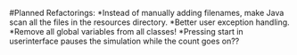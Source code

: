 #Planned Refactorings:
*Instead of manually adding filenames, make Java scan all the files in the resources directory.
*Better user exception handling. 
*Remove all global variables from all classes!
*Pressing start in userinterface pauses the simulation while the count goes on??
